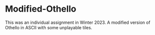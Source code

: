# Modified-Othello
This was an individual assignment in Winter 2023. A modified version of Othello in ASCII with some unplayable tiles. 
